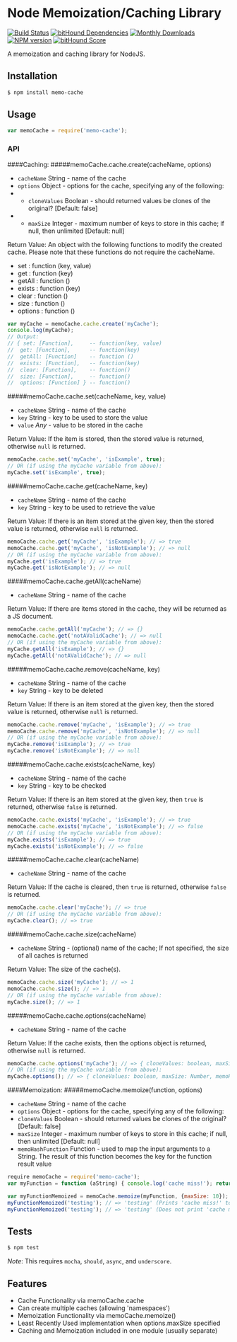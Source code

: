 # Node Memoization/Caching Library

[![Build Status](https://travis-ci.org/mrodrig/memo-cache.svg?branch=master)](https://travis-ci.org/mrodrig/memo-cache)
[![bitHound Dependencies](https://www.bithound.io/github/mrodrig/memo-cache/badges/dependencies.svg)](https://www.bithound.io/github/mrodrig/memo-cache/master/dependencies/npm)
[![Monthly Downloads](http://img.shields.io/npm/dm/memo-cache.svg)](https://www.npmjs.org/package/memo-cache)
[![NPM version](https://img.shields.io/npm/v/memo-cache.svg)](https://www.npmjs.org/package/memo-cache)
[![bitHound Score](https://www.bithound.io/github/mrodrig/memo-cache/badges/score.svg)](https://www.bithound.io/github/mrodrig/memo-cache)

A memoization and caching library for NodeJS.

## Installation

```bash
$ npm install memo-cache
```

## Usage

```javascript
var memoCache = require('memo-cache');
```

### API

####Caching:
#####memoCache.cache.create(cacheName, options)
* ```cacheName``` String - name of the cache
* ```options``` Object - options for the cache, specifying any of the following:
* * ```cloneValues``` Boolean - should returned values be clones of the original? [Default: false]
* * ```maxSize``` Integer - maximum number of keys to store in this cache; if null, then unlimited [Default: null]

Return Value: An object with the following functions to modify the created cache.  Please note that these functions do not require the cacheName.
* set     : function (key, value)
* get     : function (key)
* getAll  : function ()
* exists  : function (key)
* clear   : function ()
* size    : function ()
* options : function ()

```javascript
var myCache = memoCache.cache.create('myCache');
console.log(myCache);
// Output:
// { set: [Function],     -- function(key, value)
//  get: [Function],      -- function(key)
//  getAll: [Function]    -- function ()
//  exists: [Function],   -- function(key)
//  clear: [Function],    -- function()
//  size: [Function],     -- function()
//  options: [Function] } -- function()
```

#####memoCache.cache.set(cacheName, key, value)
* ```cacheName``` String - name of the cache
* ```key``` String - key to be used to store the value
* ```value``` _Any_ - value to be stored in the cache

Return Value: If the item is stored, then the stored value is returned, otherwise ```null``` is returned.

```javascript
memoCache.cache.set('myCache', 'isExample', true);
// OR (if using the myCache variable from above):
myCache.set('isExample', true);
```

#####memoCache.cache.get(cacheName, key)
* ```cacheName``` String - name of the cache
* ```key``` String - key to be used to retrieve the value

Return Value: If there is an item stored at the given key, then the stored value is returned, otherwise ```null``` is returned.

```javascript
memoCache.cache.get('myCache', 'isExample'); // => true
memoCache.cache.get('myCache', 'isNotExample'); // => null
// OR (if using the myCache variable from above):
myCache.get('isExample'); // => true
myCache.get('isNotExample'); // => null
```

#####memoCache.cache.getAll(cacheName)
* ```cacheName``` String - name of the cache

Return Value: If there are items stored in the cache, they will be returned as a JS document.

```javascript
memoCache.cache.getAll('myCache'); // => {}
memoCache.cache.get('notAValidCache'); // => null
// OR (if using the myCache variable from above):
myCache.getAll('isExample'); // => {}
myCache.getAll('notAValidCache'); // => null
```

#####memoCache.cache.remove(cacheName, key)
* ```cacheName``` String - name of the cache
* ```key``` String - key to be deleted

Return Value: If there is an item stored at the given key, then the stored value is returned, otherwise ```null``` is returned.

```javascript
memoCache.cache.remove('myCache', 'isExample'); // => true
memoCache.cache.remove('myCache', 'isNotExample'); // => null
// OR (if using the myCache variable from above):
myCache.remove('isExample'); // => true
myCache.remove('isNotExample'); // => null
```

#####memoCache.cache.exists(cacheName, key)
* ```cacheName``` String - name of the cache
* ```key``` String - key to be checked

Return Value: If there is an item stored at the given key, then ```true``` is returned, otherwise ```false``` is returned.

```javascript
memoCache.cache.exists('myCache', 'isExample'); // => true
memoCache.cache.exists('myCache', 'isNotExample'); // => false
// OR (if using the myCache variable from above):
myCache.exists('isExample'); // => true
myCache.exists('isNotExample'); // => false
```

#####memoCache.cache.clear(cacheName)
* ```cacheName``` String - name of the cache

Return Value: If the cache is cleared, then ```true``` is returned, otherwise ```false``` is returned.

```javascript
memoCache.cache.clear('myCache'); // => true
// OR (if using the myCache variable from above):
myCache.clear(); // => true
```

#####memoCache.cache.size(cacheName)
* ```cacheName``` String - (optional) name of the cache; If not specified, the size of all caches is returned

Return Value: The size of the cache(s).

```javascript
memoCache.cache.size('myCache'); // => 1
memoCache.cache.size(); // => 1 
// OR (if using the myCache variable from above):
myCache.size(); // => 1
```

#####memoCache.cache.options(cacheName)
* ```cacheName``` String - name of the cache

Return Value: If the cache exists, then the options object is returned, otherwise ```null``` is returned.

```javascript
memoCache.cache.options('myCache'); // => { cloneValues: boolean, maxSize: Number, memoHashFunction: Function }
// OR (if using the myCache variable from above):
myCache.options(); // => { cloneValues: boolean, maxSize: Number, memoHashFunction: Function }
```

####Memoization:
#####memoCache.memoize(function, options)
* ```cacheName``` String - name of the cache
* ```options``` Object - options for the cache, specifying any of the following:
 * ```cloneValues``` Boolean - should returned values be clones of the original? [Default: false]
 * ```maxSize``` Integer - maximum number of keys to store in this cache; if null, then unlimited [Default: null]
 * ```memoHashFunction``` Function - used to map the input arguments to a String. The result of this function becomes the key for the function result value

```javascript
require memoCache = require('memo-cache');
var myFunction = function (aString) { console.log('cache miss!'); return aString; };

var myFunctionMemoized = memoCache.memoize(myFunction, {maxSize: 10});
myFunctionMemoized('testing'); // => 'testing' (Prints 'cache miss!' to the console)
myFunctionMemoized('testing'); // => 'testing' (Does not print 'cache miss!')
```

## Tests

```bash
$ npm test
```

_Note_: This requires `mocha`, `should`, `async`, and `underscore`.

## Features

- Cache Functionality via memoCache.cache
- Can create multiple caches (allowing 'namespaces')
- Memoization Functionality via memoCache.memoize()
- Least Recently Used implementation when options.maxSize specified
- Caching and Memoization included in one module (usually separate)
